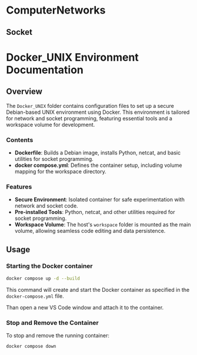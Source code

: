 # ComputerNetworks

## Socket

# Docker_UNIX Environment Documentation

## Overview

The `Docker_UNIX` folder contains configuration files to set up a secure Debian-based UNIX environment using Docker. This environment is tailored for network and socket programming, featuring essential tools and a workspace volume for development.

### Contents

- **Dockerfile**: Builds a Debian image, installs Python, netcat, and basic utilities for socket programming.
- **docker compose.yml**: Defines the container setup, including volume mapping for the workspace directory.

### Features

- **Secure Environment**: Isolated container for safe experimentation with network and socket code.
- **Pre-installed Tools**: Python, netcat, and other utilities required for socket programming.
- **Workspace Volume**: The host's `workspace` folder is mounted as the main volume, allowing seamless code editing and data persistence.

## Usage

### Starting the Docker container

```bash
docker compose up -d --build
```

This command will create and start the Docker container as specified in the `docker-compose.yml` file.

Than open a new VS Code window and attach it to the container.

### Stop and Remove the Container

To stop and remove the running container:

```bash
docker compose down
```
